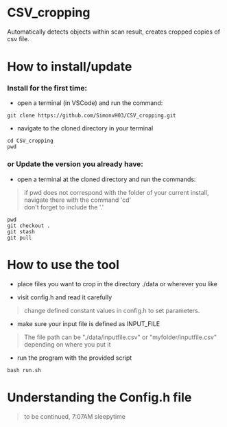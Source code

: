 # CSV_cropping
Automatically detects objects within scan result, creates cropped copies of csv file.

# How to install/update
### Install for the first time:
- open a terminal (in VSCode) and run the command:
```
git clone https://github.com/SimonvH03/CSV_cropping.git
```
- navigate to the cloned directory in your terminal
```
cd CSV_cropping
pwd
```

### or Update the version you already have:
- open a terminal at the cloned directory and run the commands:
> if pwd does not correspond with the folder of your current install, navigate there with the command 'cd'  
> don't forget to include the '.'
```
pwd
git checkout .
git stash
git pull
```

# How to use the tool
- place files you want to crop in the directory ./data or wherever you like

- visit config.h and read it carefully
> change defined constant values in config.h to set parameters.

- make sure your input file is defined as INPUT_FILE
> The file path can be "./data/inputfile.csv" or "myfolder/inputfile.csv" depending on where you put it
- run the program with the provided script
```
bash run.sh
```

# Understanding the Config.h file
> to be continued, 7:07AM sleepytime
